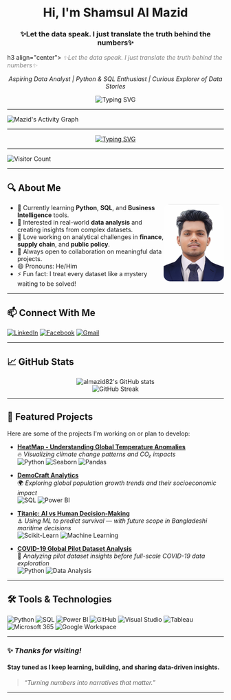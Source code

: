 <h1 align="center">Hi, I'm Shamsul Al Mazid</h1>
<h3 align="center"> ✨Let the data speak. I just translate the truth behind the numbers✨</h3>

h3 align="center">
  <i><span style="color:gray;">✨Let the data speak. I just translate the truth behind the numbers✨</span></i>
</h3>

<p align="center">
  <em>Aspiring Data Analyst | Python & SQL Enthusiast | Curious Explorer of Data Stories</em>
</p>
 
<p align="center">
  <img src="https://readme-typing-svg.demolab.com?font=Fira+Code&size=24&duration=3000&pause=1000&center=true&vCenter=true&width=440&lines=Aspiring+Data+Analyst;Driven+by+Insights+%26+Impact;SQL+%7C+Python+%7C+Power+BI+%7C+tableu+SQL" alt="Typing SVG" />
</p>


---
![Mazid's Activity Graph](https://github-readme-activity-graph.vercel.app/graph?username=almazid82&theme=tokyo-night)
___
<p align="center">
  <a href="https://git.io/typing-svg">
    <img src="https://readme-typing-svg.demolab.com?font=Fira+Code&pause=1000&width=435&lines=make+your+dreams+real;Mission+100+data+analysis+%26+I'll+do;Every+Dataset+hides+a+story" alt="Typing SVG" />
  </a>
</p>

___

![Visitor Count](https://komarev.com/ghpvc/?username=almazid82&color=blue)

___


## 🔍 About Me

<p>
  <img align="right" src="https://github.com/almazid82/almazid82/blob/main/Screenshot_20250424-211354~2.png?raw=true" width="140" style="border-radius: 15px;" />
</p>


- 🎯 Currently learning **Python**, **SQL**, and **Business Intelligence** tools.
- 🧠 Interested in real-world **data analysis** and creating insights from complex datasets.
- 💬 Love working on analytical challenges in **finance**, **supply chain**, and **public policy**.
- 🤝 Always open to collaboration on meaningful data projects.
- 😄 Pronouns: He/Him
- ⚡ Fun fact: I treat every dataset like a mystery waiting to be solved!

---


## 📫 Connect With Me

[![LinkedIn](https://img.shields.io/badge/LinkedIn-blue?style=for-the-badge&logo=linkedin)](https://www.linkedin.com/in/shamsul-al-mazid-073a87286?utm_source=share&utm_campaign=share_via&utm_content=profile&utm_medium=android_app)
[![Facebook](https://img.shields.io/badge/Facebook-1877F2?style=for-the-badge&logo=facebook&logoColor=white)](https://www.facebook.com/sondartara.tara.777)
[![Gmail](https://img.shields.io/badge/Gmail-D14836?style=for-the-badge&logo=gmail&logoColor=white)](mailto:shamsulalmazid@gmail.com)


___


## 📈 GitHub Stats

<p align="center">
  <img src="https://github-readme-stats.vercel.app/api?username=almazid82&show_icons=true&theme=tokyonight" alt="almazid82's GitHub stats" />
  <br/>
  <img src="https://github-readme-streak-stats.herokuapp.com?user=almazid82&theme=tokyonight" alt="GitHub Streak" />
</p>

---

## 🚀 Featured Projects

Here are some of the projects I'm working on or plan to develop:

- **[HeatMap - Understanding Global Temperature Anomalies](https://github.com/almazid82/HeatMap-Understanding-Global-Temperature-Anomalies)**  
  🔥 *Visualizing climate change patterns and CO₂ impacts*  
  ![Python](https://img.shields.io/badge/-Python-3670A0?style=flat-square&logo=python&logoColor=white)
  ![Seaborn](https://img.shields.io/badge/-Seaborn-9E6A9D?style=flat-square)
  ![Pandas](https://img.shields.io/badge/-Pandas-150458?style=flat-square&logo=pandas&logoColor=white)

- **[DemoCraft Analytics](https://github.com/almazid82/DemoCraft-Analytics-Crafting-Deep-Insights-from-Global-Demographic-Trends-)**  
  🌍 *Exploring global population growth trends and their socioeconomic impact*  
  ![SQL](https://img.shields.io/badge/-SQL-005C84?style=flat-square&logo=sqlite&logoColor=white)
  ![Power BI](https://img.shields.io/badge/-PowerBI-F2C811?style=flat-square&logo=powerbi&logoColor=black)

- **[Titanic: AI vs Human Decision-Making](https://github.com/almazid82/Titanic_AI_vs_Human_Decision)**  
  ⚓ *Using ML to predict survival — with future scope in Bangladeshi maritime decisions*  
  ![Scikit-Learn](https://img.shields.io/badge/-scikit_learn-F7931E?style=flat-square&logo=scikit-learn&logoColor=white)
  ![Machine Learning](https://img.shields.io/badge/-Machine_Learning-yellow?style=flat-square)

- **[COVID-19 Global Pilot Dataset Analysis](https://github.com/almazid82/COVID19-Pilot-Analysis-Ban-vs-Ind-)**  
  🧪 *Analyzing pilot dataset insights before full-scale COVID-19 data exploration*  
  ![Python](https://img.shields.io/badge/-Python-3670A0?style=flat-square&logo=python&logoColor=white)
  ![Data Analysis](https://img.shields.io/badge/-Data_Analysis-teal?style=flat-square)




---

## 🛠️ Tools & Technologies

![Python](https://img.shields.io/badge/Python-3670A0?style=for-the-badge&logo=python&logoColor=ffdd54)
![SQL](https://img.shields.io/badge/SQL-005C84?style=for-the-badge&logo=sqlite&logoColor=white)
![Power BI](https://img.shields.io/badge/PowerBI-F2C811?style=for-the-badge&logo=powerbi&logoColor=black)
![GitHub](https://img.shields.io/badge/GitHub-181717?style=for-the-badge&logo=github&logoColor=white)
![Visual Studio](https://img.shields.io/badge/Visual%20Studio-5C2D91?style=for-the-badge&logo=visual%20studio&logoColor=white)
![Tableau](https://img.shields.io/badge/Tableau-E97627?style=for-the-badge&logo=tableau&logoColor=white)
![Microsoft 365](https://img.shields.io/badge/Microsoft_365-D83B01?style=for-the-badge&logo=microsoft&logoColor=white)
![Google Workspace](https://img.shields.io/badge/Google_Workspace-4285F4?style=for-the-badge&logo=google&logoColor=white)


---


### ✨ *Thanks for visiting!*  
#### Stay tuned as I keep learning, building, and sharing **data-driven insights**.

> _“Turning numbers into narratives that matter.”_

---